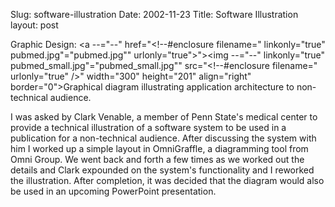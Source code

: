Slug: software-illustration
Date: 2002-11-23
Title: Software Illustration
layout: post

Graphic Design: <a --="--" href="&lt;!--#enclosure filename=" linkonly="true" pubmed.jpg"="pubmed.jpg&quot;" urlonly="true">&quot;&gt;<img --="--" linkonly="true" pubmed_small.jpg"="pubmed_small.jpg&quot;" src="&lt;!--#enclosure filename=" urlonly="true" />&quot; width=&quot;300&quot; height=&quot;201&quot; align=&quot;right&quot; border=&quot;0&quot;&gt;</a>Graphical diagram illustrating application architecture to non-technical audience.


I was asked by Clark Venable, a member of Penn State&#39;s medical center to provide a technical illustration of a software system to be used in a publication for a non-technical audience. After discussing the system with him I worked up a simple layout in OmniGraffle, a diagramming tool from Omni Group. We went back and forth a few times as we worked out the details and Clark expounded on the system&#39;s functionality and I reworked the illustration. After completion, it was decided that the diagram would also be used in an upcoming PowerPoint presentation.

